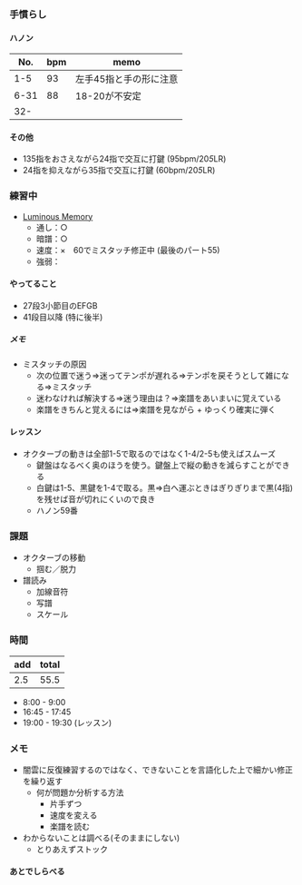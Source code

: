 ### 手慣らし
#### ハノン
| No. | bpm | memo |
| --- | --- | --- |
| 1-5 | 93 | 左手45指と手の形に注意 |
| 6-31 | 88 | 18-20が不安定 |
| 32- |  |  |

#### その他
* 135指をおさえながら24指で交互に打鍵 (95bpm/20*5*LR)
* 24指を抑えながら35指で交互に打鍵 (60bpm/20*5*LR)

### 練習中
* [Luminous Memory](https://www.youtube.com/watch?v=FE_BUPMME3g&ab_channel=%EC%9E%90%EC%9C%A0%EB%A1%9C%EC%9A%B4%EA%B3%B5%EA%B0%84%2FFreeSpace-AnimePianoCovers)
  - 通し：○
  - 暗譜：○
  - 速度：×　60でミスタッチ修正中 (最後のパート55)
  - 強弱：

#### やってること
* 27段3小節目のEFGB
* 41段目以降 (特に後半)

##### メモ
* ミスタッチの原因
  - 次の位置で迷う⇒迷ってテンポが遅れる⇒テンポを戻そうとして雑になる⇒ミスタッチ
  - 迷わなければ解決する⇒迷う理由は？⇒楽譜をあいまいに覚えている
  - 楽譜をきちんと覚えるには⇒楽譜を見ながら + ゆっくり確実に弾く

#### レッスン
* オクターブの動きは全部1-5で取るのではなく1-4/2-5も使えばスムーズ
  - 鍵盤はなるべく奥のほうを使う。鍵盤上で縦の動きを減らすことができる
  - 白鍵は1-5、黒鍵を1-4で取る。黒⇒白へ運ぶときはぎりぎりまで黒(4指)を残せば音が切れにくいので良き
  - ハノン59番

### 課題
* オクターブの移動
  - 掴む／脱力
* 譜読み
  - 加線音符　
  - 写譜
  - スケール

### 時間
| add | total |
| --- | --- |
| 2.5 | 55.5 |

* 8:00 - 9:00
* 16:45 - 17:45
* 19:00 - 19:30 (レッスン)

### メモ
* 闇雲に反復練習するのではなく、できないことを言語化した上で細かい修正を繰り返す
  - 何が問題か分析する方法
    - 片手ずつ
    - 速度を変える
    - 楽譜を読む
* わからないことは調べる(そのままにしない)
  - とりあえずストック

#### あとでしらべる
